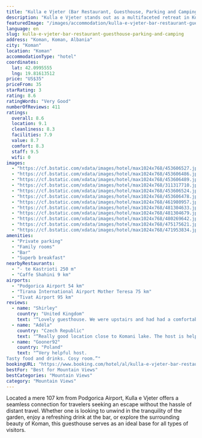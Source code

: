 ```yaml
---
title: "Kulla e Vjeter (Bar Restaurant, Guesthouse, Parking and Camping)"
description: "Kulla e Vjeter stands out as a multifaceted retreat in Koman, providing guests with an array of amenities including a serene garden, a welcoming bar, and convenient options for both parking and camping."
featuredImage: "/images/accommodation/kulla-e-vjeter-bar-restaurant-guesthouse-parking-and-camping-453606527.jpg"
language: en
slug: kulla-e-vjeter-bar-restaurant-guesthouse-parking-and-camping
address: "Koman, Koman, Albania"
city: "Koman"
location: "Koman"
accommodationType: "hotel"
coordinates:
  lat: 42.0995555
  lng: 19.81613512
price: "US$35"
priceFrom: 35
starRating: 3
rating: 8.6
ratingWords: "Very Good"
numberOfReviews: 411
ratings:
  overall: 8.6
  location: 9.1
  cleanliness: 8.3
  facilities: 7.9
  value: 8.7
  comfort: 8.3
  staff: 9.5
  wifi: 0
images:
  - "https://cf.bstatic.com/xdata/images/hotel/max1024x768/453606527.jpg?k=1e5da2ddd0f0c86484e7914b56f646d862e07882827893904923c74e3b425430&o=&hp=1"
  - "https://cf.bstatic.com/xdata/images/hotel/max1024x768/453606486.jpg?k=97f81a29c517d12dedede60b24df2454e38449f1517d6b61bee853b7a8735cd7&o=&hp=1"
  - "https://cf.bstatic.com/xdata/images/hotel/max1024x768/453606489.jpg?k=c3ef1fc45b282250ed343c95291a2cd85e439bf4f2d44e4b80350d9a8b495f97&o=&hp=1"
  - "https://cf.bstatic.com/xdata/images/hotel/max1024x768/311317710.jpg?k=2df458c05666006876e4f618eb4e38c89e7914c0870a5940b4f29c93decb7292&o=&hp=1"
  - "https://cf.bstatic.com/xdata/images/hotel/max1024x768/453606524.jpg?k=3609b3cbecabb974ad106b8c2411ca04f7f9d9b93fa9073d08b45d214188e567&o=&hp=1"
  - "https://cf.bstatic.com/xdata/images/hotel/max1024x768/453606478.jpg?k=2f81b6a75e9998f3d81bfa44f87cfcbb012d49bdc6ce36abfd7c70a98e03c314&o=&hp=1"
  - "https://cf.bstatic.com/xdata/images/hotel/max1024x768/461980957.jpg?k=6277eab7b31ece69fb2c7a14300b8237fe2c9a67d573bf2a24491634c4961433&o=&hp=1"
  - "https://cf.bstatic.com/xdata/images/hotel/max1024x768/481304633.jpg?k=7f7f2777772afd89d51249cf5183e29223ab296c5dc7e32d422ccb95771fe0bc&o=&hp=1"
  - "https://cf.bstatic.com/xdata/images/hotel/max1024x768/481304679.jpg?k=c60763ee7112cfee01e20f27c779d1b732d3ecc9cc22efbe5dd7631940786e9e&o=&hp=1"
  - "https://cf.bstatic.com/xdata/images/hotel/max1024x768/480269642.jpg?k=cf8e99ae786392789633598300778d2de5a7fd84cda28c972d75f395fcefa209&o=&hp=1"
  - "https://cf.bstatic.com/xdata/images/hotel/max1024x768/475175621.jpg?k=f1464db44b21b494b127f6e5ceeb19ed557722658ddd2511674248a75a614527&o=&hp=1"
  - "https://cf.bstatic.com/xdata/images/hotel/max1024x768/471953834.jpg?k=8caf3423709fe76fe52d0e03b0c0960bf00e7f96062b113e25d06d0d8be4f512&o=&hp=1"
amenities:
  - "Private parking"
  - "Family rooms"
  - "Bar"
  - "Superb breakfast"
nearbyRestaurants:
  - "- te Kastrioti 250 m"
  - "Caffe Shahini 9 km"
airports:
  - "Podgorica Airport 54 km"
  - "Tirana International Airport Mother Teresa 75 km"
  - "Tivat Airport 95 km"
reviews:
  - name: "Shirley"
    country: "United Kingdom"
    text: "“Lovely guesthouse. We were upstairs and had had a comfortable bed with AC. We stayed here as we wanted to do both the Shala River day trip + go to Valbona the next day. It was worth staying here to avoid backtracking between Skoder and Koman!”"
  - name: "Adéla"
    country: "Czech Republic"
    text: "“Really good location close to Komani lake. The host is helpful and kind. Breakfast was delicous.”"
  - name: "Gooner92"
    country: "Poland"
    text: "“Very helpful host.
Tasty food and drinks. Cosy room.”"
bookingURL: "https://www.booking.com/hotel/al/kulla-e-vjeter-bar-restaurant-guesthouse-parking-and-camping.en-gb.html?aid=8035640"
bestFor: "Best for Mountain Views"
bestCategories: "Mountain Views"
category: "Mountain Views"
---
```


Located a mere 107 km from Podgorica Airport, Kulla e Vjeter offers a seamless connection for travelers seeking an escape without the hassle of distant travel. Whether one is looking to unwind in the tranquility of the garden, enjoy a refreshing drink at the bar, or explore the surrounding beauty of Koman, this guesthouse serves as an ideal base for all types of visitors.